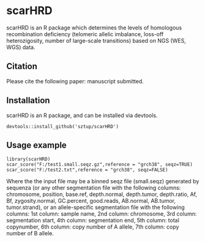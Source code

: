 # scarHRD

scarHRD is an R package which determines the levels of homologous recombination deficiency (telomeric allelic imbalance, loss-off heterozigosity, number of large-scale transitions) based on NGS (WES, WGS) data.

## Citation

Please cite the following paper: manuscript submitted.


## Installation

scarHRD is an R package, and can be installed via devtools.

```{r}
devtools::install_github('sztup/scarHRD')
```

## Usage example

```{r}
library(scarHRD)
scar_score("F:/test1.small.seqz.gz",reference = "grch38", seqz=TRUE)
scar_score("F:/test2.txt",reference = "grch38", seqz=FALSE)
```

Where the the input file may be a binned seqz file (small.seqz) generated by sequenza (or any other segmentation file with the following columns: chromosome, position, base.ref, depth.normal, depth.tumor, depth.ratio, Af, Bf, zygosity.normal, GC.percent, good.reads, AB.normal, AB.tumor, tumor.strand), or an allele-specific segmentation file with the following columns: 1st column: sample name, 2nd column: chromosome, 3rd column: segmentation start, 4th column: segmentation end, 5th column: total copynumber, 6th column: copy number of A allele, 7th column: copy number of B allele.
